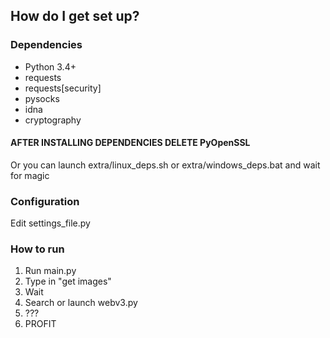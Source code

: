 ## How do I get set up? ##

### Dependencies ###
- Python 3.4+
- requests
- requests[security]
- pysocks
- idna
- cryptography
#### AFTER INSTALLING DEPENDENCIES DELETE PyOpenSSL ###
Or you can launch extra/linux\_deps.sh or extra/windows\_deps.bat and wait for magic

### Configuration ###
Edit settings\_file.py

### How to run ###
1. Run main.py
1. Type in "get images"
1. Wait
1. Search or launch webv3.py
1. ???
1. PROFIT
